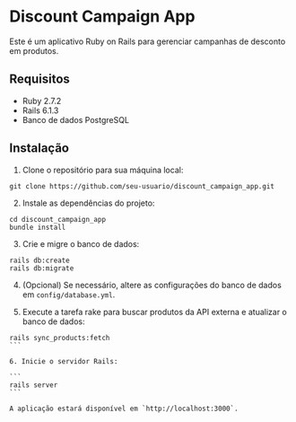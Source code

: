 # Discount Campaign App

Este é um aplicativo Ruby on Rails para gerenciar campanhas de desconto em produtos.

## Requisitos

- Ruby 2.7.2
- Rails 6.1.3
- Banco de dados PostgreSQL

## Instalação

1. Clone o repositório para sua máquina local:

```
git clone https://github.com/seu-usuario/discount_campaign_app.git
```

2. Instale as dependências do projeto:

```
cd discount_campaign_app
bundle install
```

3. Crie e migre o banco de dados:

```
rails db:create
rails db:migrate
```

4. (Opcional) Se necessário, altere as configurações do banco de dados em `config/database.yml`.

5. Execute a tarefa rake para buscar produtos da API externa e atualizar o banco de dados:

````
rails sync_products:fetch
```

6. Inicie o servidor Rails:

```
rails server
```

A aplicação estará disponível em `http://localhost:3000`.
````
